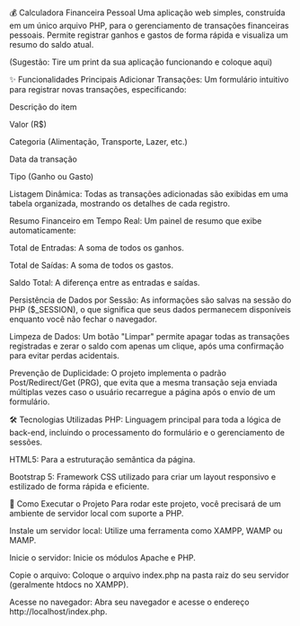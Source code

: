 💰 Calculadora Financeira Pessoal
Uma aplicação web simples, construída em um único arquivo PHP, para o gerenciamento de transações financeiras pessoais. Permite registrar ganhos e gastos de forma rápida e visualiza um resumo do saldo atual.

(Sugestão: Tire um print da sua aplicação funcionando e coloque aqui)

✨ Funcionalidades Principais
Adicionar Transações: Um formulário intuitivo para registrar novas transações, especificando:

Descrição do item

Valor (R$)

Categoria (Alimentação, Transporte, Lazer, etc.)

Data da transação

Tipo (Ganho ou Gasto)

Listagem Dinâmica: Todas as transações adicionadas são exibidas em uma tabela organizada, mostrando os detalhes de cada registro.

Resumo Financeiro em Tempo Real: Um painel de resumo que exibe automaticamente:

Total de Entradas: A soma de todos os ganhos.

Total de Saídas: A soma de todos os gastos.

Saldo Total: A diferença entre as entradas e saídas.

Persistência de Dados por Sessão: As informações são salvas na sessão do PHP ($_SESSION), o que significa que seus dados permanecem disponíveis enquanto você não fechar o navegador.

Limpeza de Dados: Um botão "Limpar" permite apagar todas as transações registradas e zerar o saldo com apenas um clique, após uma confirmação para evitar perdas acidentais.

Prevenção de Duplicidade: O projeto implementa o padrão Post/Redirect/Get (PRG), que evita que a mesma transação seja enviada múltiplas vezes caso o usuário recarregue a página após o envio de um formulário.

🛠️ Tecnologias Utilizadas
PHP: Linguagem principal para toda a lógica de back-end, incluindo o processamento do formulário e o gerenciamento de sessões.

HTML5: Para a estruturação semântica da página.

Bootstrap 5: Framework CSS utilizado para criar um layout responsivo e estilizado de forma rápida e eficiente.

🚀 Como Executar o Projeto
Para rodar este projeto, você precisará de um ambiente de servidor local com suporte a PHP.

Instale um servidor local: Utilize uma ferramenta como XAMPP, WAMP ou MAMP.

Inicie o servidor: Inicie os módulos Apache e PHP.

Copie o arquivo: Coloque o arquivo index.php na pasta raiz do seu servidor (geralmente htdocs no XAMPP).

Acesse no navegador: Abra seu navegador e acesse o endereço http://localhost/index.php.

